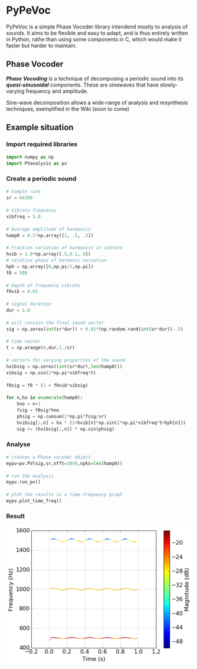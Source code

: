 # PyPeVoc

PyPeVoc is a simple Phase Vocoder library intendend mostly to analysis of sounds. It aims to be flexible and easy to adapt, and is thus entirely written in Python, rathe than using some components in C, which would make it faster but harder to maintain.

## Phase Vocoder

***Phase Vocoding*** is a technique of decomposing a periodic sound into its ***quasi-sinusoidal*** components. These are sinewaves that have slowly-varying frequency and amplitude. 

Sine-wave decomposition allows a wide-range of analysis and resynthesis techniques, exemplified in the Wiki (soon to come) 

## Example situation

### Import required libraries

```python
import numpy as np
import PVanalysis as pv
```

### Create a periodic sound

```python
# Sample rate
sr = 44100

# Vibrato frequency
vibfreq = 5.0

# Average amplitude of harmonics
hamp0 = 0.1*np.array([1, .5, .3])

# Fraction variation of harmonics in vibrato
hvib = 1.0*np.array([.5,0.1,.9])
# relative phase of harmonic variation
hph = np.array([0,np.pi/2,np.pi])
f0 = 500

# Depth of frequency vibrato
f0vib = 0.01

# signal duration
dur = 1.0

# will contain the final sound vector
sig = np.zeros(int(sr*dur)) + 0.01*(np.random.rand(int(sr*dur))-.5)

# time vector
t = np.arange(0,dur,1./sr)

# vectors for varying properties of the sound 
hvibsig = np.zeros((int(sr*dur),len(hamp0)))
vibsig = np.sin(2*np.pi*vibfreq*t)

f0sig = f0 * (1 + f0vib*vibsig)

for n,ha in enumerate(hamp0):
    hno = n+1
    fsig = f0sig*hno
    phsig = np.cumsum(2*np.pi*fsig/sr)
    hvibsig[:,n] = ha * (1+hvib[n]*np.sin(2*np.pi*vibfreq*t+hph[n]))
    sig += (hvibsig[:,n]) * np.sin(phsig)

```

### Analyse 

``` python
# creates a Phase vocoder object
mypv=pv.PV(sig,sr,nfft=2048,npks=len(hamp0))

# run the analysis
mypv.run_pv()

# plot the results in a time-frequency graph
mypv.plot_time_freq()
```

### Result

![ScreenShot](examples/PVexample.png)
